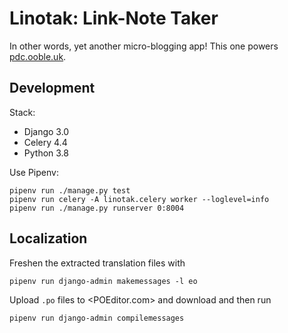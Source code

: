 Linotak: Link-Note Taker
========================

In other words, yet another micro-blogging app! This one powers [pdc.ooble.uk][].



Development
-----------

Stack:

  * Django 3.0
  * Celery 4.4
  * Python 3.8

Use Pipenv:

    pipenv run ./manage.py test
    pipenv run celery -A linotak.celery worker --loglevel=info
    pipenv run ./manage.py runserver 0:8004


Localization
------------

Freshen the extracted translation files with

    pipenv run django-admin makemessages -l eo

Upload `.po` files to <POEditor.com> and download and then run

    pipenv run django-admin compilemessages





  [pdc.ooble.uk]: https://pdc.ooble.uk/
  [rel-syndication]: http://microformats.org/wiki/rel-syndication
  [Mastodon API]: https://github.com/tootsuite/documentation/blob/master/Using-the-API/API.md
  [WebMention]: https://www.w3.org/TR/webmention/
  [Microformats2]: http://microformats.org/wiki/microformats2
  [Translation]: https://docs.djangoproject.com/en/3.0/topics/i18n/translation/
